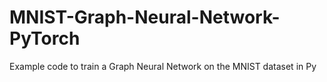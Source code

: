 # MNIST-Graph-Neural-Network-PyTorch

Example code to train a Graph Neural Network on the MNIST dataset in Py